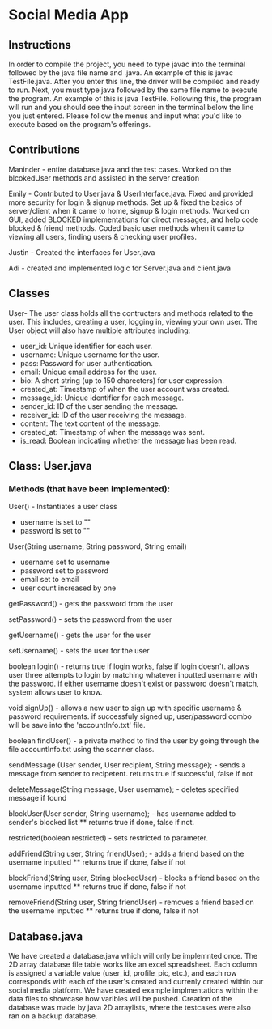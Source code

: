 # Social Media App

## Instructions
In order to compile the project, you need to type javac into the terminal followed by the java file name and .java. An example of this is javac TestFile.java. After you enter this line, the driver will be compiled and ready to run. Next, you must type java followed by the same file name to execute the program. An example of this is java TestFile. Following this, the program will run and you should see the input screen in the terminal below the line you just entered. Please follow the menus and input what you'd like to execute based on the program's offerings.

## Contributions
Maninder - entire database.java and the test cases. Worked on the blcokedUser methods and assisted in the server creation

Emily - Contributed to User.java & UserInterface.java. Fixed and provided more security for login & signup methods. Set up & fixed the basics of server/client when it came to home, signup & login methods. Worked on GUI, added BLOCKED implementations for direct messages, and help code blocked & friend methods. Coded basic user methods when it came to viewing all users, finding users & checking user profiles.

Justin - Created the interfaces for User.java

Adi - created and implemented logic for Server.java and client.java

## Classes
User- The user class holds all the contructers and methods related to the user. This includes, creating a user, logging in, viewing your own user. The User object will also have multiple attributes including:
- user_id: Unique identifier for each user.
- username: Unique username for the user.
- pass: Password for user authentication.
- email: Unique email address for the user.
- bio: A short string (up to 150 charecters) for user expression.
- created_at: Timestamp of when the user account was created.
- message_id: Unique identifier for each message.
- sender_id: ID of the user sending the message.
- receiver_id: ID of the user receiving the message.
- content: The text content of the message.
- created_at: Timestamp of when the message was sent.
- is_read: Boolean indicating whether the message has been read.

## Class: User.java
### Methods (that have been implemented):
User() - Instantiates a user class
- username is set to ""
- password is set to ""

User(String username, String password, String email) 
- username set to username
- password set to password
- email set to email
- user count increased by one

getPassword() - gets the password from the user

setPassword() - sets the password from the user

getUsername() - gets the user for the user

setUsername() - sets the user for the user

boolean login() - returns true if login works, false if login doesn't. allows user three attempts to login by matching whatever inputted username with the password. if either username doesn't exist or password doesn't match, system allows user to know.

void signUp() - allows a new user to sign up with specific username & password requirements. if successfuly signed up, user/password combo will be save into the 'accountInfo.txt' file.

boolean findUser() - a private method to find the user by going through the file accountInfo.txt using the scanner class.

sendMessage (User sender, User recipient, String message); - sends a message from sender to recipetent. returns true if successful, false if not

deleteMessage(String message, User username); - deletes specified message if found

blockUser(User sender, String username); - has username added to sender's blocked list
** returns true if done, false if not.

restricted(boolean restricted) - sets restricted to parameter.

addFriend(String user, String friendUser); - adds a friend based on the username inputted
** returns true if done, false if not

blockFriend(String user, String blockedUser) - blocks a friend based on the username inputted
** returns true if done, false if not

removeFriend(String user, String friendUser) - removes a friend based on the username inputted
** returns true if done, false if not

## Database.java
We have created a database.java which will only be implemnted once. The 2D array database file table works like an excel spreadsheet. Each column is assigned a variable value (user_id, profile_pic, etc.), and each row corresponds with each of the user's created and currenly created within our social media platform. We have created example implmentations within the data files to showcase how varibles will be pushed. Creation of the database was made by java 2D arraylists, where the testcases were also ran on a backup database. 

